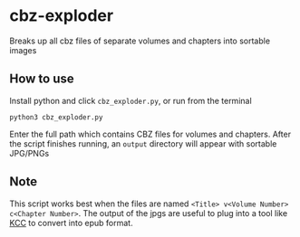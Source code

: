 # cbz-exploder
Breaks up all cbz files of separate volumes and chapters into sortable images

## How to use
Install python and click `cbz_exploder.py`, or run from the terminal
```
python3 cbz_exploder.py
```

Enter the full path which contains CBZ files for volumes and chapters.
After the script finishes running, an `output` directory will appear with sortable JPG/PNGs

## Note
This script works best when the files are named `<Title> v<Volume Number> c<Chapter Number>`.
The output of the jpgs are useful to plug into a tool like [KCC](https://github.com/ciromattia/kcc) to convert into epub format.